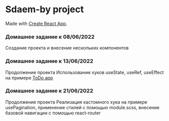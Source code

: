 # Sdaem-by project

Made with [Create React App](https://github.com/facebook/create-react-app).

### Домашнее задание к 08/06/2022

Создание проекта и внесение нескольких компонентов

### Домашнее задание к 13/06/2022

Продолжение проекта
Использование хуков useState, useRef, useEffect на примере [ToDo app](https://github.com/alexa5etrova/todo)

### Домашнее задание к 21/06/2022

Продолжение проекта
Реализация кастомного хука на примере usePagination, применение стилей с помощью module.scss, внесение базовой навигации с помощью react-router
